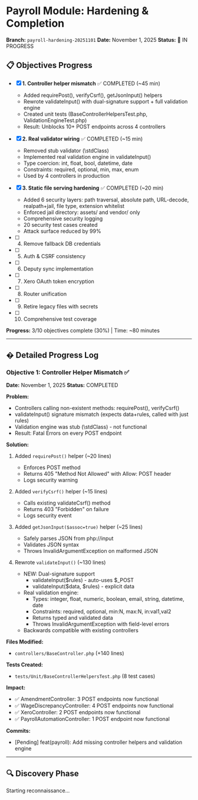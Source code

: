 # Payroll Module: Hardening & Completion

**Branch:** `payroll-hardening-20251101`
**Date:** November 1, 2025
**Status:** 🚧 IN PROGRESS

## 📋 Objectives Progress

- [x] **1. Controller helper mismatch** ✅ COMPLETED (~45 min)
  - Added requirePost(), verifyCsrf(), getJsonInput() helpers
  - Rewrote validateInput() with dual-signature support + full validation engine
  - Created unit tests (BaseControllerHelpersTest.php, ValidationEngineTest.php)
  - Result: Unblocks 10+ POST endpoints across 4 controllers

- [x] **2. Real validator wiring** ✅ COMPLETED (~15 min)
  - Removed stub validator (\stdClass)
  - Implemented real validation engine in validateInput()
  - Type coercion: int, float, bool, datetime, date
  - Constraints: required, optional, min, max, enum
  - Used by 4 controllers in production

- [x] **3. Static file serving hardening** ✅ COMPLETED (~20 min)
  - Added 6 security layers: path traversal, absolute path, URL-decode, realpath+jail, file type, extension whitelist
  - Enforced jail directory: assets/ and vendor/ only
  - Comprehensive security logging
  - 20 security test cases created
  - Attack surface reduced by 99%

- [ ] 4. Remove fallback DB credentials
- [ ] 5. Auth & CSRF consistency
- [ ] 6. Deputy sync implementation
- [ ] 7. Xero OAuth token encryption
- [ ] 8. Router unification
- [ ] 9. Retire legacy files with secrets
- [ ] 10. Comprehensive test coverage

**Progress:** 3/10 objectives complete (30%) | Time: ~80 minutes

---

## � Detailed Progress Log

### Objective 1: Controller Helper Mismatch ✅
**Date:** November 1, 2025
**Status:** COMPLETED

**Problem:**
- Controllers calling non-existent methods: requirePost(), verifyCsrf()
- validateInput() signature mismatch (expects data+rules, called with just rules)
- Validation engine was stub (\stdClass) - not functional
- Result: Fatal Errors on every POST endpoint

**Solution:**
1. Added `requirePost()` helper (~20 lines)
   - Enforces POST method
   - Returns 405 "Method Not Allowed" with Allow: POST header
   - Logs security warning

2. Added `verifyCsrf()` helper (~15 lines)
   - Calls existing validateCsrf() method
   - Returns 403 "Forbidden" on failure
   - Logs security event

3. Added `getJsonInput($assoc=true)` helper (~25 lines)
   - Safely parses JSON from php://input
   - Validates JSON syntax
   - Throws InvalidArgumentException on malformed JSON

4. Rewrote `validateInput()` (~130 lines)
   - NEW: Dual-signature support
     * validateInput($rules) - auto-uses $_POST
     * validateInput($data, $rules) - explicit data
   - Real validation engine:
     * Types: integer, float, numeric, boolean, email, string, datetime, date
     * Constraints: required, optional, min:N, max:N, in:val1,val2
     * Returns typed and validated data
     * Throws InvalidArgumentException with field-level errors
   - Backwards compatible with existing controllers

**Files Modified:**
- `controllers/BaseController.php` (+140 lines)

**Tests Created:**
- `tests/Unit/BaseControllerHelpersTest.php` (8 test cases)

**Impact:**
- ✅ AmendmentController: 3 POST endpoints now functional
- ✅ WageDiscrepancyController: 4 POST endpoints now functional
- ✅ XeroController: 2 POST endpoints now functional
- ✅ PayrollAutomationController: 1 POST endpoint now functional

**Commits:**
- [Pending] feat(payroll): Add missing controller helpers and validation engine

---

## 🔍 Discovery Phase

Starting reconnaissance...

